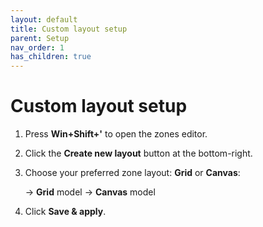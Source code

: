 ```yaml
---
layout: default
title: Custom layout setup
parent: Setup
nav_order: 1
has_children: true
---
```

# Custom layout setup

1. Press **Win+Shift+'** to open the zones editor.
2. Click the **Create new layout** button at the bottom-right.
3. Choose your preferred zone layout: **Grid** or **Canvas**: 
   
   -> **Grid** model
   -> **Canvas** model
    
4. Click **Save & apply**.